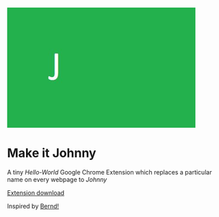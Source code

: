 ![J](Advertisement/Advertisement.jpg)

# Make it Johnny

A tiny _Hello-World_ Google Chrome Extension which replaces a particular name on every webpage to _Johnny_

[Extension download](https://chrome.google.com/webstore/detail/hpenibkeodbodjhkcjfmcnjmhilfhmgh)

Inspired by [Bernd!](https://chrome.google.com/webstore/detail/bernd/fdiidmeddieiffiejjhaofeogmmefimn)